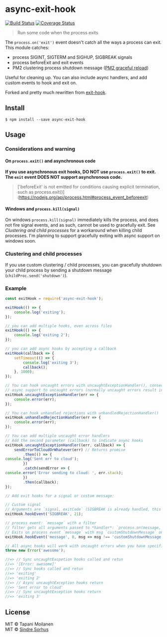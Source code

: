 # async-exit-hook
[![Build Status](https://api.travis-ci.org/Tapppi/async-exit-hook.svg)](https://travis-ci.org/Tapppi/async-exit-hook)
[![Coverage Status](https://coveralls.io/repos/github/Tapppi/async-exit-hook/badge.svg?branch=master)](https://coveralls.io/github/Tapppi/async-exit-hook?branch=master)

> Run some code when the process exits

The `process.on('exit')` event doesn't catch all the ways a process can exit. This module catches:

* process SIGINT, SIGTERM and SIGHUP, SIGBREAK signals  
* process beforeExit and exit events  
* PM2 clustering process shutdown message ([PM2 graceful reload](http://pm2.keymetrics.io/docs/usage/cluster-mode/#graceful-reload))  

Useful for cleaning up. You can also include async handlers, and add custom events to hook and exit on.

Forked and pretty much rewritten from [exit-hook](https://npmjs.com/package/exit-hook).


## Install

```
$ npm install --save async-exit-hook
```

## Usage

### Considerations and warning
#### On `process.exit()` and asynchronous code
**If you use asynchronous exit hooks, DO NOT use `process.exit()` to exit.
The `exit` event DOES NOT support asynchronous code.**
>['beforeExit' is not emitted for conditions causing explicit termination, such as process.exit()]
(https://nodejs.org/api/process.html#process_event_beforeexit)

#### Windows and `process.kill(signal)`
On windows `process.kill(signal)` immediately kills the process, and does not fire signal events, 
and as such, cannot be used to gracefully exit. See *Clustering and child processes* for a
workaround when killing child processes. I'm planning to support gracefully exiting 
with async support on windows soon.

### Clustering and child processes
If you use custom clustering / child processes, you can gracefully shutdown your child process
by sending a shutdown message (`childProc.send('shutdown')`).

### Example
```js
const exitHook = require('async-exit-hook');

exitHook(() => {
    console.log('exiting');
});

// you can add multiple hooks, even across files
exitHook(() => {
    console.log('exiting 2');
});

// you can add async hooks by accepting a callback
exitHook(callback => {
    setTimeout(() => {
        console.log('exiting 3');
        callback();
    }, 1000);
});

// You can hook uncaught errors with uncaughtExceptionHandler(), consequently adding 
// async support to uncaught errors (normally uncaught errors result in a synchronous exit).
exitHook.uncaughtExceptionHandler(err => {
    console.error(err);
});

// You can hook unhandled rejections with unhandledRejectionHandler()
exitHook.unhandledRejectionHandler(err => {
    console.error(err);
});

// You can add multiple uncaught error handlers
// Add the second parameter (callback) to indicate async hooks
exitHook.uncaughtExceptionHandler((err, callback) => {
    sendErrorToCloudOrWhatever(err) // Returns promise
        .then(() => {
console.log('Sent err to cloud');
        })
        .catch(sendError => {
console.error('Error sending to cloud: ', err.stack);
        })
        .then(callback);
});

// Add exit hooks for a signal or custom message:

// Custom signal
// Arguments are `signal, exitCode` (SIGBREAK is already handled, this is an example)
exitHook.hookEvent('SIGBREAK', 21);

// process event: `message` with a filter
// filter gets all arguments passed to *handler*: `process.on(message, *handler*)`
// Exits on process event `message` with msg `customShutdownMessage` only
exitHook.hookEvent('message', 0, msg => msg !== 'customShutdownMessage');

// All async hooks will work with uncaught errors when you have specified an uncaughtExceptionHandler
throw new Error('awesome');

//=> // Sync uncaughtExcpetion hooks called and retun
//=> '[Error: awesome]'
//=> // Sync hooks called and retun
//=> 'exiting'
//=> 'exiting 2'
//=> // Async uncaughtException hooks return
//=> 'Sent error to cloud'
//=> // Sync uncaughtException hooks return
//=> 'exiting 3'
```


## License

MIT © Tapani Moilanen  
MIT © [Sindre Sorhus](http://sindresorhus.com)
